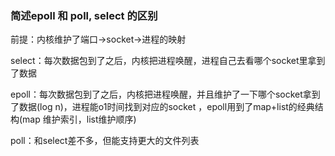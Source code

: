 ### 简述epoll 和 poll, select 的区别

前提：内核维护了端口->socket->进程的映射

select：每次数据包到了之后，内核把进程唤醒，进程自己去看哪个socket里拿到了数据

epoll：每次数据包到了之后，内核把进程唤醒，并且维护了一下哪个socket拿到了数据(log n)，进程能o1时间找到对应的socket ，epoll用到了map+list的经典结构(map 维护索引，list维护顺序)

poll：和select差不多，但能支持更大的文件列表